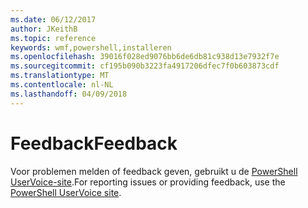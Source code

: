 ```yaml
---
ms.date: 06/12/2017
author: JKeithB
ms.topic: reference
keywords: wmf,powershell,installeren
ms.openlocfilehash: 39016f028ed9076bb6de6db81c938d13e7932f7e
ms.sourcegitcommit: cf195b090b3223fa4917206dfec7f0b603873cdf
ms.translationtype: MT
ms.contentlocale: nl-NL
ms.lasthandoff: 04/09/2018
---
```

# <a name="feedback"></a><span data-ttu-id="2c9e5-102">Feedback</span><span class="sxs-lookup"><span data-stu-id="2c9e5-102">Feedback</span></span>
<span data-ttu-id="2c9e5-103">Voor problemen melden of feedback geven, gebruikt u de [PowerShell UserVoice-site](http://windowsserver.uservoice.com/forums/301869-powershell).</span><span class="sxs-lookup"><span data-stu-id="2c9e5-103">For reporting issues or providing feedback, use the [PowerShell UserVoice site](http://windowsserver.uservoice.com/forums/301869-powershell).</span></span>